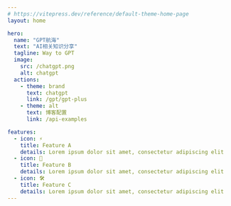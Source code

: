 ```yaml
---
# https://vitepress.dev/reference/default-theme-home-page
layout: home

hero:
  name: "GPT航海"
  text: "AI相关知识分享"
  tagline: Way to GPT
  image:
    src: /chatgpt.png
    alt: chatgpt
  actions:
    - theme: brand
      text: chatgpt
      link: /gpt/gpt-plus
    - theme: alt
      text: 博客配置
      link: /api-examples

features:
  - icon: ⚡️
    title: Feature A
    details: Lorem ipsum dolor sit amet, consectetur adipiscing elit
  - icon: 🖖
    title: Feature B
    details: Lorem ipsum dolor sit amet, consectetur adipiscing elit
  - icon: 🛠️
    title: Feature C
    details: Lorem ipsum dolor sit amet, consectetur adipiscing elit
---
```


<home></home>

<script lang="ts" setup>
import home from './.vitepress/theme/components/Home.vue'
</script>
